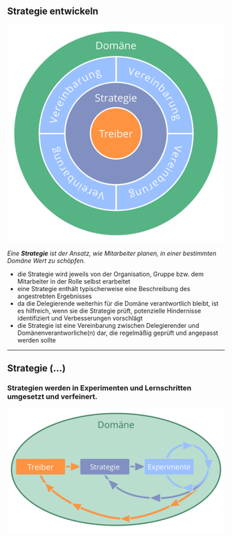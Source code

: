 ## Strategie entwickeln

![right,fit](img/driver-domain/driver-strategy-agreements-domain.png)

*Eine **Strategie** ist der Ansatz, wie Mitarbeiter planen, in einer bestimmten Domäne Wert zu schöpfen.*

- die Strategie wird jeweils von der Organisation, Gruppe bzw. dem Mitarbeiter in der Rolle selbst erarbeitet
- eine Strategie enthält typischerweise eine Beschreibung des angestrebten Ergebnisses
- da die Delegierende weiterhin für die Domäne verantwortlich bleibt, ist es hilfreich, wenn sie die Strategie prüft, potenzielle Hindernisse identifiziert und Verbesserungen vorschlägt 
- die Strategie ist eine Vereinbarung zwischen Delegierender und Domänenverantworliche(n) dar, die regelmäßig geprüft und angepasst werden sollte

* * *

## Strategie (…)

### Strategien werden in Experimenten und Lernschritten umgesetzt und verfeinert.

![right,fit](img/evolution/domain-driver-strategy-exeriments.png)
